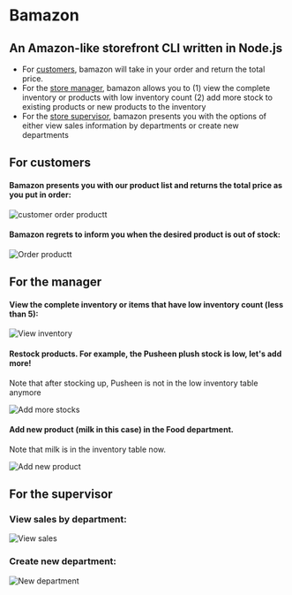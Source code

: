 # Bamazon

## An Amazon-like storefront CLI written in Node.js
* For [customers](#for-customers), bamazon will take in your order and return the total price.
* For the [store manager](#for-the-manager), bamazon allows you to (1) view the complete inventory or products with low inventory count (2) add more stock to existing products or new products to the inventory
* For the [store supervisor](#for-the-supervisor), bamazon presents you with the options of either view sales information by departments or create new departments

## For customers

#### Bamazon presents you with our product list and returns the total price as you put in order:

![customer order productt](./gifs/1.gif)

#### Bamazon regrets to inform you when the desired product is out of stock:

![Order productt](./gifs/2.gif)

## For the manager

#### View the complete inventory or items that have low inventory count (less than 5):

![View inventory](./gifs/3.gif)

#### Restock products. For example, the Pusheen plush stock is low, let's add more!
Note that after stocking up, Pusheen is not in the low inventory table anymore 

![Add more stocks](./gifs/4.gif)

#### Add new product (milk in this case) in the Food department.
Note that milk is in the inventory table now.

![Add new product](./gifs/5.gif)

## For the supervisor

### View sales by department:

![View sales](./gifs/6.gif)

### Create new department:

![New department](./gifs/7.gif)
